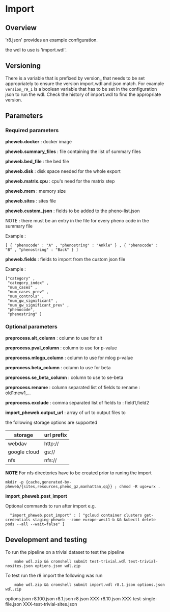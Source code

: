 # Import

## Overview
'r8.json' provides an example configuration.

the wdl to use is 'import.wdl'.

## Versioning

There is a variable that is prefixed by version_ that needs to
be set appropriately to ensure the version import.wdl and json
match.  For example `version_r9_1` is a boolean variable that
has to be set in the configuration json to run the wdl.  Check 
the history of import.wdl to find the appropriate version.

## Parameters
### Required parameters

**pheweb.docker** : docker image

**pheweb.summary_files** : file containing the list of summary files

**pheweb.bed_file** : the bed file

**pheweb.disk** : disk space needed for the whole export

**pheweb.matrix.cpu** : cpu's need for the matrix step

**pheweb.mem** : memory size

**pheweb.sites** : sites file

**pheweb.custom_json** : fields to be added to the pheno-list.json

NOTE : there must be an entry in the file for every pheno code in the summary file

Example :
```
[ { "phenocode" : "A" , "phenostring" : "Ankle" } , { "phenocode" : "B" , "phenostring" : "Back" } ]
```

**pheweb.fields** : fields to import from the custom json file

Example :

```
["category" ,
 "category_index" ,
 "num_cases" ,
 "num_cases_prev" ,
 "num_controls" ,
 "num_gw_significant" ,
 "num_gw_significant_prev" ,
 "phenocode",
 "phenostring" ]
```

### Optional parameters

**preprocess.alt_column** : column to use for alt

**preprocess.pval_column** : column to use for p-value

**preprocess.mlogp_column** : column to use for mlog p-value

**preprocess.beta_column** : column to use for beta

**preprocess.se_beta_column** : column to use to se-beta

**preprocess.rename** : column separated list of fields to rename : old1:new1,...

**preprocess.exclude** : comma separated list of fields to : field1,field2

**import_pheweb.output_url** : array of url to output files to

the following storage options are supported

|storage      | url prefix |
|-------------|------------|
|webdav       | http://    |
|google cloud | gs://      |
|nfs          | nfs://     |



**NOTE** For nfs directories have to be created prior to runing the import

```
mkdir -p {cache,generated-by-pheweb/{sites,resources,pheno_gz,manhattan,qq}} ; chmod -R ugo+wrx .
```
**import_pheweb.post_import**

Optional commands to run after import e.g.


```
  "import_pheweb.post_import" : [ "gcloud container clusters get-credentials staging-pheweb --zone europe-west1-b && kubectl delete pods --all --wait=false" ]
```

## Development and testing

To run the pipeline on a trivial dataset to test the pipeline

```
	make wdl.zip && cromshell submit test-trivial.wdl test-trivial-nosites.json options.json wdl.zip
```

To test run the r8 import the following was run

```
	make wdl.zip && cromshell submit import.wdl r8.1.json options.json wdl.zip
```

options.json  r8.100.json  r8.1.json  r8.json    XXX-r8.10.json  XXX-test-single-file.json  XXX-test-trivial-sites.json
